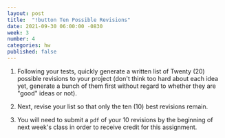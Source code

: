 ```yaml
---
layout: post
title:  "!button Ten Possible Revisions"
date: 2021-09-30 06:00:00 -0830
week: 3
number: 4
categories: hw
published: false
---
```


1. Following your tests, quickly generate a written list of Twenty (20) possible revisions to your project (don't think too hard about each idea yet, generate a bunch of them first without regard to whether they are "good" ideas or not).

2. Next, revise your list so that only the ten (10) best revisions remain.

3. You will need to submit a `pdf` of your 10 revisions by the beginning of next week's class in order to receive credit for this assignment.
